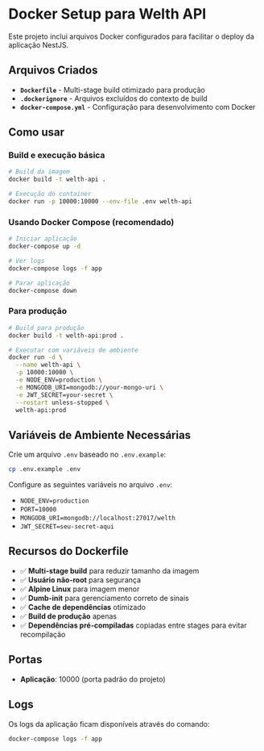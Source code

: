 # Docker Setup para Welth API

Este projeto inclui arquivos Docker configurados para facilitar o deploy da aplicação NestJS.

## Arquivos Criados

- **`Dockerfile`** - Multi-stage build otimizado para produção
- **`.dockerignore`** - Arquivos excluídos do contexto de build
- **`docker-compose.yml`** - Configuração para desenvolvimento com Docker

## Como usar

### Build e execução básica

```bash
# Build da imagem
docker build -t welth-api .

# Execução do container
docker run -p 10000:10000 --env-file .env welth-api
```

### Usando Docker Compose (recomendado)

```bash
# Iniciar aplicação
docker-compose up -d

# Ver logs
docker-compose logs -f app

# Parar aplicação
docker-compose down
```

### Para produção

```bash
# Build para produção
docker build -t welth-api:prod .

# Executar com variáveis de ambiente
docker run -d \
  --name welth-api \
  -p 10000:10000 \
  -e NODE_ENV=production \
  -e MONGODB_URI=mongodb://your-mongo-uri \
  -e JWT_SECRET=your-secret \
  --restart unless-stopped \
  welth-api:prod
```

## Variáveis de Ambiente Necessárias

Crie um arquivo `.env` baseado no `.env.example`:

```bash
cp .env.example .env
```

Configure as seguintes variáveis no arquivo `.env`:

- `NODE_ENV=production`
- `PORT=10000`
- `MONGODB_URI=mongodb://localhost:27017/welth`
- `JWT_SECRET=seu-secret-aqui`

## Recursos do Dockerfile

- ✅ **Multi-stage build** para reduzir tamanho da imagem
- ✅ **Usuário não-root** para segurança
- ✅ **Alpine Linux** para imagem menor
- ✅ **Dumb-init** para gerenciamento correto de sinais
- ✅ **Cache de dependências** otimizado
- ✅ **Build de produção** apenas
- ✅ **Dependências pré-compiladas** copiadas entre stages para evitar recompilação

## Portas

- **Aplicação**: 10000 (porta padrão do projeto)

## Logs

Os logs da aplicação ficam disponíveis através do comando:

```bash
docker-compose logs -f app
```
